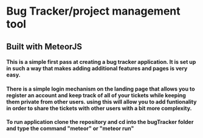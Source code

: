 # Bug Tracker/project management tool
## Built with MeteorJS
#### This is a simple first pass at creating a bug tracker application. It is set up in such a way that makes adding additional features and pages is very easy.
#### There is a simple login mechanism on the landing page that allows you to register an account and keep track of all of your tickets while keeping them private from other users. using this will allow you to add funtionality in order to share the tickets with other users with a bit more complexity.
#### To run application clone the repository and cd into the bugTracker folder and type the command "meteor" or "meteor run"
